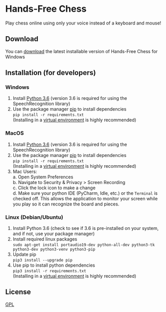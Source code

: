 # Hands-Free Chess
Play chess online using only your voice instead of a keyboard and mouse!

## Download
You can [download](https://github.com/cs-journeys/hands-free-chess/releases/tag/v0.2.1) the latest installable version of Hands-Free Chess for Windows

## Installation (for developers)
### Windows
1. Install [Python 3.6](https://www.python.org/downloads/release/python-368/) (version 3.6 is required for using the SpeechRecognition library)
2. Use the package manager [pip](https://pip.pypa.io/en/stable/) to install dependencies  
```pip install -r requirements.txt```  
(Installing in a [virtual environment](https://packaging.python.org/guides/installing-using-pip-and-virtual-environments/) is highly recommended)

### MacOS
1. Install [Python 3.6](https://www.python.org/downloads/release/python-368/) (version 3.6 is required for using the SpeechRecognition library)
2. Use the package manager [pip](https://pip.pypa.io/en/stable/) to install dependencies  
```pip install -r requirements.txt```  
(Installing in a [virtual environment](https://packaging.python.org/guides/installing-using-pip-and-virtual-environments/) is highly recommended)
3. Mac Users:  
    a. Open System Preferences  
    b. Navigate to Security & Privacy > Screen Recording  
    c. Click the lock icon to make a change  
    d. Make sure your python IDE (PyCharm, Idle, etc.) or the `Terminal` is checked off. This allows the application to monitor your screen while you play so it can recognize the board and pieces.
    
### Linux (Debian/Ubuntu)
1. Install Python 3.6 (check to see if 3.6 is pre-installed on your system, and if not, use your package manager)
2. Install required linux packages  
```sudo apt-get install portaudio19-dev python-all-dev python3-tk python3-dev python3-venv python3-pip```
3. Update pip  
```pip3 install --upgrade pip```
4. Use pip to install python dependencies  
```pip3 install -r requirements.txt```  
(Installing in a [virtual environment](https://packaging.python.org/guides/installing-using-pip-and-virtual-environments/) is highly recommended)

## License
[GPL](LICENSE)
